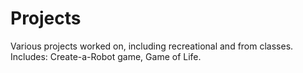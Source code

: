 # Projects
Various projects worked on, including recreational and from classes.
Includes: Create-a-Robot game, Game of Life.
